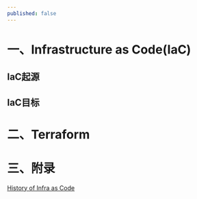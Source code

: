 ```yaml
---
published: false
---
```

# 一、Infrastructure as Code(IaC)
## IaC起源

## IaC目标

# 二、Terraform

# 三、附录
[History of Infra as Code](https://www.infoq.com/presentations/history-infra-as-code/)